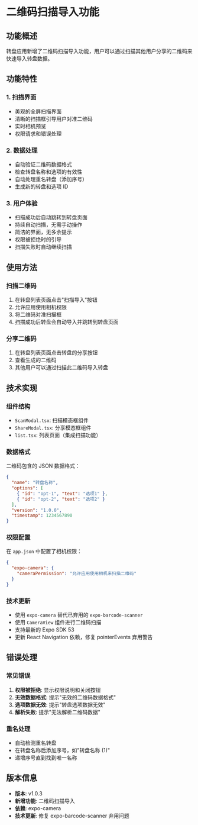 # 二维码扫描导入功能

## 功能概述

转盘应用新增了二维码扫描导入功能，用户可以通过扫描其他用户分享的二维码来快速导入转盘数据。

## 功能特性

### 1. 扫描界面

- 美观的全屏扫描界面
- 清晰的扫描框引导用户对准二维码
- 实时相机预览
- 权限请求和错误处理

### 2. 数据处理

- 自动验证二维码数据格式
- 检查转盘名称和选项的有效性
- 自动处理重名转盘（添加序号）
- 生成新的转盘和选项 ID

### 3. 用户体验

- 扫描成功后自动跳转到转盘页面
- 持续自动扫描，无需手动操作
- 简洁的界面，无多余提示
- 权限被拒绝时的引导
- 扫描失败时自动继续扫描

## 使用方法

### 扫描二维码

1. 在转盘列表页面点击"扫描导入"按钮
2. 允许应用使用相机权限
3. 将二维码对准扫描框
4. 扫描成功后转盘会自动导入并跳转到转盘页面

### 分享二维码

1. 在转盘列表页面点击转盘的分享按钮
2. 查看生成的二维码
3. 其他用户可以通过扫描此二维码导入转盘

## 技术实现

### 组件结构

- `ScanModal.tsx`: 扫描模态框组件
- `ShareModal.tsx`: 分享模态框组件
- `list.tsx`: 列表页面（集成扫描功能）

### 数据格式

二维码包含的 JSON 数据格式：

```json
{
  "name": "转盘名称",
  "options": [
    { "id": "opt-1", "text": "选项1" },
    { "id": "opt-2", "text": "选项2" }
  ],
  "version": "1.0.0",
  "timestamp": 1234567890
}
```

### 权限配置

在 `app.json` 中配置了相机权限：

```json
{
  "expo-camera": {
    "cameraPermission": "允许应用使用相机来扫描二维码"
  }
}
```

### 技术更新

- 使用 `expo-camera` 替代已弃用的 `expo-barcode-scanner`
- 使用 `CameraView` 组件进行二维码扫描
- 支持最新的 Expo SDK 53
- 更新 React Navigation 依赖，修复 pointerEvents 弃用警告

## 错误处理

### 常见错误

1. **权限被拒绝**: 显示权限说明和关闭按钮
2. **无效数据格式**: 提示"无效的二维码数据格式"
3. **选项数据无效**: 提示"转盘选项数据无效"
4. **解析失败**: 提示"无法解析二维码数据"

### 重名处理

- 自动检测重名转盘
- 在转盘名称后添加序号，如"转盘名称 (1)"
- 递增序号直到找到唯一名称

## 版本信息

- **版本**: v1.0.3
- **新增功能**: 二维码扫描导入
- **依赖**: expo-camera
- **技术更新**: 修复 expo-barcode-scanner 弃用问题
